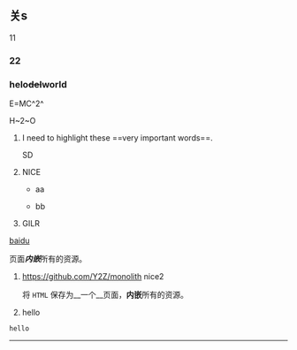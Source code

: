 ## 关s

11

### 22





### helo~~del~~world

E=MC^2^

H~2~O

1. I need to highlight these ==very important words==.

   SD

2. NICE

   * aa

   * bb

3. GILR


[baidu](https://baidu.com)

页面***内嵌***所有的资源。

1. https://github.com/Y2Z/monolith
    nice2

    将 `HTML` 保存为__一个__页面，**内嵌**所有的资源。

2. hello

```
hello
```

---